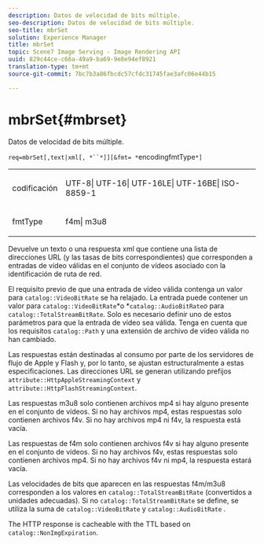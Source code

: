 ```yaml
---
description: Datos de velocidad de bits múltiple.
seo-description: Datos de velocidad de bits múltiple.
seo-title: mbrSet
solution: Experience Manager
title: mbrSet
topic: Scene7 Image Serving - Image Rendering API
uuid: 829c44ce-c66a-49a9-ba69-9e8e94ef8921
translation-type: tm+mt
source-git-commit: 7bc7b3a86fbcdc57cfdc31745fae3afc06e44b15

---
```



# mbrSet{#mbrset}

Datos de velocidad de bits múltiple.

`req=mbrSet[,text|xml[, *``*]][&fmt= *`encodingfmtType`*]`

<table id="simpletable_D2B8704E09B34337870A257CD7CB5C56"> 
 <tr class="strow"> 
  <td class="stentry"> <p><span class="codeph"><span class="varname"> codificación</span></span> </p> </td> 
  <td class="stentry"> <p><span class="codeph"> UTF-8| UTF-16| UTF-16LE| UTF-16BE| ISO-8859-1</span> </p></td> 
 </tr> 
 <tr class="strow"> 
  <td class="stentry"> <p><span class="codeph"><span class="varname"> fmtType</span></span> </p></td> 
  <td class="stentry"> <p><span class="codeph"> f4m| m3u8</span> </p></td> 
 </tr> 
</table>

Devuelve un texto o una respuesta xml que contiene una lista de direcciones URL (y las tasas de bits correspondientes) que corresponden a entradas de vídeo válidas en el conjunto de vídeos asociado con la identificación de ruta de red.

El requisito previo de que una entrada de vídeo válida contenga un valor para `catalog::VideoBitRate` se ha relajado. La entrada puede contener un valor para `catalog::VideoBitRate`*o *`catalog::AudioBitRate`*o* para `catalog::TotalStreamBitRate`. Solo es necesario definir uno de estos parámetros para que la entrada de vídeo sea válida. Tenga en cuenta que los requisitos `catalog::Path` y una extensión de archivo de vídeo válida no han cambiado.

Las respuestas están destinadas al consumo por parte de los servidores de flujo de Apple y Flash y, por lo tanto, se ajustan estructuralmente a estas especificaciones. Las direcciones URL se generan utilizando prefijos `attribute::HttpAppleStreamingContext` y `attribute::HttpFlashStreamingContext`.

Las respuestas m3u8 solo contienen archivos mp4 si hay alguno presente en el conjunto de vídeos. Si no hay archivos mp4, estas respuestas solo contienen archivos f4v. Si no hay archivos mp4 ni f4v, la respuesta está vacía.

Las respuestas de f4m solo contienen archivos f4v si hay alguno presente en el conjunto de vídeos. Si no hay archivos f4v, estas respuestas solo contienen archivos mp4. Si no hay archivos f4v ni mp4, la respuesta estará vacía.

Las velocidades de bits que aparecen en las respuestas f4m/m3u8 corresponden a los valores en `catalog::TotalStreamBitRate` (convertidos a unidades adecuadas). Si no `catalog::TotalStreamBitRate` se define, se utiliza la suma de `catalog::VideoBitRate` y `catalog::AudioBitRate` .

The HTTP response is cacheable with the TTL based on `catalog::NonImgExpiration`.
